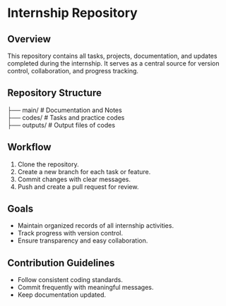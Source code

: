 # Internship Repository

## Overview

This repository contains all tasks, projects, documentation, and updates completed during the internship. It serves as a central source for version control, collaboration, and progress tracking.

## Repository Structure

├── main/               # Documentation and Notes  
├── codes/              # Tasks and practice codes  
├── outputs/            # Output files of codes  

## Workflow

1. Clone the repository.
2. Create a new branch for each task or feature.
3. Commit changes with clear messages.
4. Push and create a pull request for review.

## Goals

* Maintain organized records of all internship activities.
* Track progress with version control.
* Ensure transparency and easy collaboration.

## Contribution Guidelines

* Follow consistent coding standards.
* Commit frequently with meaningful messages.
* Keep documentation updated.
